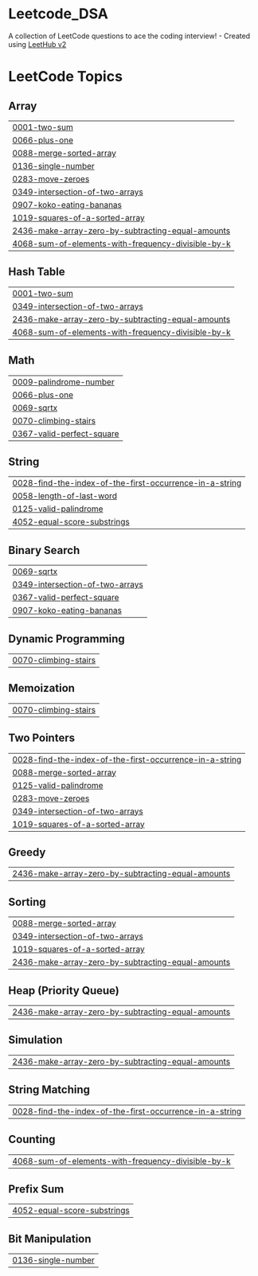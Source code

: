 # Leetcode_DSA
A collection of LeetCode questions to ace the coding interview! - Created using [LeetHub v2](https://github.com/arunbhardwaj/LeetHub-2.0)

<!---LeetCode Topics Start-->
# LeetCode Topics
## Array
|  |
| ------- |
| [0001-two-sum](https://github.com/suchith2510/Leetcode_DSA/tree/master/0001-two-sum) |
| [0066-plus-one](https://github.com/suchith2510/Leetcode_DSA/tree/master/0066-plus-one) |
| [0088-merge-sorted-array](https://github.com/suchith2510/Leetcode_DSA/tree/master/0088-merge-sorted-array) |
| [0136-single-number](https://github.com/suchith2510/Leetcode_DSA/tree/master/0136-single-number) |
| [0283-move-zeroes](https://github.com/suchith2510/Leetcode_DSA/tree/master/0283-move-zeroes) |
| [0349-intersection-of-two-arrays](https://github.com/suchith2510/Leetcode_DSA/tree/master/0349-intersection-of-two-arrays) |
| [0907-koko-eating-bananas](https://github.com/suchith2510/Leetcode_DSA/tree/master/0907-koko-eating-bananas) |
| [1019-squares-of-a-sorted-array](https://github.com/suchith2510/Leetcode_DSA/tree/master/1019-squares-of-a-sorted-array) |
| [2436-make-array-zero-by-subtracting-equal-amounts](https://github.com/suchith2510/Leetcode_DSA/tree/master/2436-make-array-zero-by-subtracting-equal-amounts) |
| [4068-sum-of-elements-with-frequency-divisible-by-k](https://github.com/suchith2510/Leetcode_DSA/tree/master/4068-sum-of-elements-with-frequency-divisible-by-k) |
## Hash Table
|  |
| ------- |
| [0001-two-sum](https://github.com/suchith2510/Leetcode_DSA/tree/master/0001-two-sum) |
| [0349-intersection-of-two-arrays](https://github.com/suchith2510/Leetcode_DSA/tree/master/0349-intersection-of-two-arrays) |
| [2436-make-array-zero-by-subtracting-equal-amounts](https://github.com/suchith2510/Leetcode_DSA/tree/master/2436-make-array-zero-by-subtracting-equal-amounts) |
| [4068-sum-of-elements-with-frequency-divisible-by-k](https://github.com/suchith2510/Leetcode_DSA/tree/master/4068-sum-of-elements-with-frequency-divisible-by-k) |
## Math
|  |
| ------- |
| [0009-palindrome-number](https://github.com/suchith2510/Leetcode_DSA/tree/master/0009-palindrome-number) |
| [0066-plus-one](https://github.com/suchith2510/Leetcode_DSA/tree/master/0066-plus-one) |
| [0069-sqrtx](https://github.com/suchith2510/Leetcode_DSA/tree/master/0069-sqrtx) |
| [0070-climbing-stairs](https://github.com/suchith2510/Leetcode_DSA/tree/master/0070-climbing-stairs) |
| [0367-valid-perfect-square](https://github.com/suchith2510/Leetcode_DSA/tree/master/0367-valid-perfect-square) |
## String
|  |
| ------- |
| [0028-find-the-index-of-the-first-occurrence-in-a-string](https://github.com/suchith2510/Leetcode_DSA/tree/master/0028-find-the-index-of-the-first-occurrence-in-a-string) |
| [0058-length-of-last-word](https://github.com/suchith2510/Leetcode_DSA/tree/master/0058-length-of-last-word) |
| [0125-valid-palindrome](https://github.com/suchith2510/Leetcode_DSA/tree/master/0125-valid-palindrome) |
| [4052-equal-score-substrings](https://github.com/suchith2510/Leetcode_DSA/tree/master/4052-equal-score-substrings) |
## Binary Search
|  |
| ------- |
| [0069-sqrtx](https://github.com/suchith2510/Leetcode_DSA/tree/master/0069-sqrtx) |
| [0349-intersection-of-two-arrays](https://github.com/suchith2510/Leetcode_DSA/tree/master/0349-intersection-of-two-arrays) |
| [0367-valid-perfect-square](https://github.com/suchith2510/Leetcode_DSA/tree/master/0367-valid-perfect-square) |
| [0907-koko-eating-bananas](https://github.com/suchith2510/Leetcode_DSA/tree/master/0907-koko-eating-bananas) |
## Dynamic Programming
|  |
| ------- |
| [0070-climbing-stairs](https://github.com/suchith2510/Leetcode_DSA/tree/master/0070-climbing-stairs) |
## Memoization
|  |
| ------- |
| [0070-climbing-stairs](https://github.com/suchith2510/Leetcode_DSA/tree/master/0070-climbing-stairs) |
## Two Pointers
|  |
| ------- |
| [0028-find-the-index-of-the-first-occurrence-in-a-string](https://github.com/suchith2510/Leetcode_DSA/tree/master/0028-find-the-index-of-the-first-occurrence-in-a-string) |
| [0088-merge-sorted-array](https://github.com/suchith2510/Leetcode_DSA/tree/master/0088-merge-sorted-array) |
| [0125-valid-palindrome](https://github.com/suchith2510/Leetcode_DSA/tree/master/0125-valid-palindrome) |
| [0283-move-zeroes](https://github.com/suchith2510/Leetcode_DSA/tree/master/0283-move-zeroes) |
| [0349-intersection-of-two-arrays](https://github.com/suchith2510/Leetcode_DSA/tree/master/0349-intersection-of-two-arrays) |
| [1019-squares-of-a-sorted-array](https://github.com/suchith2510/Leetcode_DSA/tree/master/1019-squares-of-a-sorted-array) |
## Greedy
|  |
| ------- |
| [2436-make-array-zero-by-subtracting-equal-amounts](https://github.com/suchith2510/Leetcode_DSA/tree/master/2436-make-array-zero-by-subtracting-equal-amounts) |
## Sorting
|  |
| ------- |
| [0088-merge-sorted-array](https://github.com/suchith2510/Leetcode_DSA/tree/master/0088-merge-sorted-array) |
| [0349-intersection-of-two-arrays](https://github.com/suchith2510/Leetcode_DSA/tree/master/0349-intersection-of-two-arrays) |
| [1019-squares-of-a-sorted-array](https://github.com/suchith2510/Leetcode_DSA/tree/master/1019-squares-of-a-sorted-array) |
| [2436-make-array-zero-by-subtracting-equal-amounts](https://github.com/suchith2510/Leetcode_DSA/tree/master/2436-make-array-zero-by-subtracting-equal-amounts) |
## Heap (Priority Queue)
|  |
| ------- |
| [2436-make-array-zero-by-subtracting-equal-amounts](https://github.com/suchith2510/Leetcode_DSA/tree/master/2436-make-array-zero-by-subtracting-equal-amounts) |
## Simulation
|  |
| ------- |
| [2436-make-array-zero-by-subtracting-equal-amounts](https://github.com/suchith2510/Leetcode_DSA/tree/master/2436-make-array-zero-by-subtracting-equal-amounts) |
## String Matching
|  |
| ------- |
| [0028-find-the-index-of-the-first-occurrence-in-a-string](https://github.com/suchith2510/Leetcode_DSA/tree/master/0028-find-the-index-of-the-first-occurrence-in-a-string) |
## Counting
|  |
| ------- |
| [4068-sum-of-elements-with-frequency-divisible-by-k](https://github.com/suchith2510/Leetcode_DSA/tree/master/4068-sum-of-elements-with-frequency-divisible-by-k) |
## Prefix Sum
|  |
| ------- |
| [4052-equal-score-substrings](https://github.com/suchith2510/Leetcode_DSA/tree/master/4052-equal-score-substrings) |
## Bit Manipulation
|  |
| ------- |
| [0136-single-number](https://github.com/suchith2510/Leetcode_DSA/tree/master/0136-single-number) |
<!---LeetCode Topics End-->
